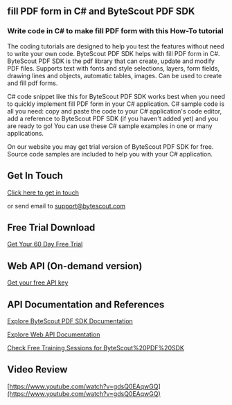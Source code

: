## fill PDF form in C# and ByteScout PDF SDK

### Write code in C# to make fill PDF form with this How-To tutorial

The coding tutorials are designed to help you test the features without need to write your own code. ByteScout PDF SDK helps with fill PDF form in C#. ByteScout PDF SDK is the pdf library that can create, update and modify PDF files. Supports text with fonts and style selections, layers, form fields, drawing lines and objects, automatic tables, images. Can be used to create and fill pdf forms.

C# code snippet like this for ByteScout PDF SDK works best when you need to quickly implement fill PDF form in your C# application. C# sample code is all you need: copy and paste the code to your C# application's code editor, add a reference to ByteScout PDF SDK (if you haven't added yet) and you are ready to go! You can use these C# sample examples in one or many applications.

On our website you may get trial version of ByteScout PDF SDK for free. Source code samples are included to help you with your C# application.

## Get In Touch

[Click here to get in touch](https://bytescout.zendesk.com/hc/en-us/requests/new?subject=ByteScout%20PDF%20SDK%20Question)

or send email to [support@bytescout.com](mailto:support@bytescout.com?subject=ByteScout%20PDF%20SDK%20Question) 

## Free Trial Download

[Get Your 60 Day Free Trial](https://bytescout.com/download/web-installer?utm_source=github-readme)

## Web API (On-demand version)

[Get your free API key](https://pdf.co/documentation/api?utm_source=github-readme)

## API Documentation and References

[Explore ByteScout PDF SDK Documentation](https://bytescout.com/documentation/index.html?utm_source=github-readme)

[Explore Web API Documentation](https://pdf.co/documentation/api?utm_source=github-readme)

[Check Free Training Sessions for ByteScout%20PDF%20SDK](https://academy.bytescout.com/)

## Video Review

[https://www.youtube.com/watch?v=gdsQ0EAqwGQ](https://www.youtube.com/watch?v=gdsQ0EAqwGQ)